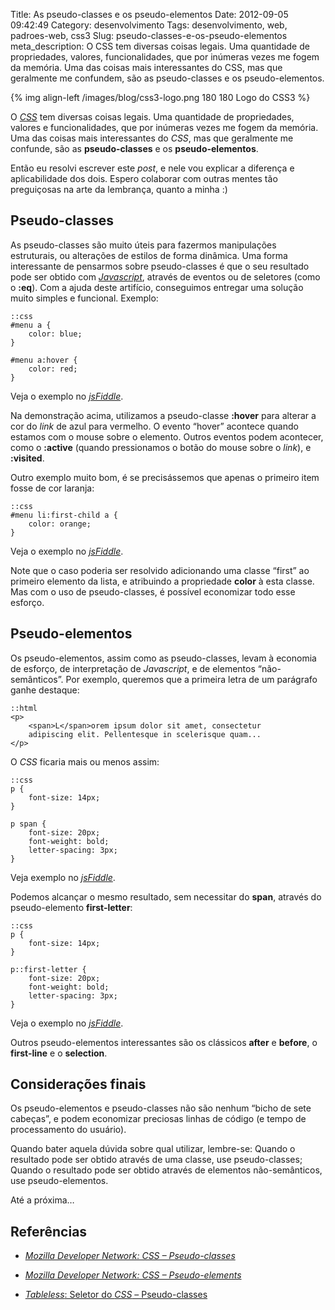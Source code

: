 Title: As pseudo-classes e os pseudo-elementos
Date: 2012-09-05 09:42:49
Category: desenvolvimento
Tags: desenvolvimento, web, padroes-web, css3
Slug: pseudo-classes-e-os-pseudo-elementos
meta_description: O CSS tem diversas coisas legais. Uma quantidade de propriedades, valores, funcionalidades, que por inúmeras vezes me fogem da memória. Uma das coisas mais interessantes do CSS, mas que geralmente me confundem, são as pseudo-classes e os pseudo-elementos.


{% img align-left /images/blog/css3-logo.png 180 180 Logo do CSS3 %}

O [*CSS*][] tem diversas coisas legais. Uma quantidade
de propriedades, valores e funcionalidades, que por inúmeras vezes me
fogem da memória. Uma das coisas mais interessantes do *CSS*, mas que
geralmente me confunde, são as **pseudo-classes** e os
**pseudo-elementos**.

<!-- PELICAN_END_SUMMARY -->

Então eu resolvi escrever este *post*, e nele vou explicar a diferença e
aplicabilidade dos dois. Espero colaborar com outras mentes tão
preguiçosas na arte da lembrança, quanto a minha :)


Pseudo-classes
--------------

As pseudo-classes são muito úteis para fazermos manipulações
estruturais, ou alterações de estilos de forma dinâmica. Uma forma
interessante de pensarmos sobre pseudo-classes é que o seu resultado
pode ser obtido com [*Javascript*][], através de eventos ou de seletores
(como o **:eq**). Com a ajuda deste artifício, conseguimos entregar uma
solução muito simples e funcional. Exemplo:

    ::css
    #menu a {
        color: blue;
    }
    
    #menu a:hover {
        color: red;
    }

Veja o exemplo no [*jsFiddle*][].

Na demonstração acima, utilizamos a pseudo-classe **:hover** para
alterar a cor do *link* de azul para vermelho. O evento “hover” acontece
quando estamos com o mouse sobre o elemento. Outros eventos podem
acontecer, como o **:active** (quando pressionamos o botão do mouse
sobre o *link*), e **:visited**.

Outro exemplo muito bom, é se precisássemos que apenas o primeiro item
fosse de cor laranja:


    ::css
    #menu li:first-child a {
        color: orange;
    }

Veja o exemplo no [*jsFiddle*][1].

Note que o caso poderia ser resolvido adicionando uma classe “first” ao
primeiro elemento da lista, e atribuindo a propriedade **color** à esta
classe. Mas com o uso de pseudo-classes, é possível economizar todo esse
esforço.


Pseudo-elementos
----------------

Os pseudo-elementos, assim como as pseudo-classes, levam à economia de
esforço, de interpretação de *Javascript*, e de elementos
“não-semânticos”. Por exemplo, queremos que a primeira letra de um
parágrafo ganhe destaque:

    ::html
    <p>
        <span>L</span>orem ipsum dolor sit amet, consectetur
        adipiscing elit. Pellentesque in scelerisque quam...
    </p>

O *CSS* ficaria mais ou menos assim:

    ::css
    p {
        font-size: 14px;
    }

    p span {
        font-size: 20px;
        font-weight: bold;
        letter-spacing: 3px;
    }

Veja exemplo no [*jsFiddle*][2].

Podemos alcançar o mesmo resultado, sem necessitar do **span**, através
do pseudo-elemento **first-letter**:

    ::css
    p {
        font-size: 14px;
    }
    
    p::first-letter {
        font-size: 20px;
        font-weight: bold;
        letter-spacing: 3px;
    }

Veja o exemplo no [*jsFiddle*][3].

Outros pseudo-elementos interessantes são os clássicos **after** e
**before**, o **first-line** e o **selection**.


Considerações finais
--------------------

Os pseudo-elementos e pseudo-classes não são nenhum “bicho de sete
cabeças”, e podem economizar preciosas linhas de código (e tempo de
processamento do usuário).

Quando bater aquela dúvida sobre qual utilizar, lembre-se: Quando o
resultado pode ser obtido através de uma classe, use pseudo-classes;
Quando o resultado pode ser obtido através de elementos não-semânticos,
use pseudo-elementos.

Até a próxima…


Referências
-----------

* [*Mozilla Developer Network: CSS – Pseudo-classes*][]
* [*Mozilla Developer Network: CSS – Pseudo-elements*][]
* [*Tableless*: Seletor do *CSS* – Pseudo-classes][]


  [*CSS*]: {tag}css3 "Leia mais sobre CSS"
  [*Javascript*]: {tag}javascript
    "Leia mais sobre Javascript"
  [*jsFiddle*]: http://jsfiddle.net/kplaube/vv7Yu/
    "Exemplo de utilização de pseudo-classes"
  [1]: http://jsfiddle.net/kplaube/vv7Yu/3/embedded/result/
    "Exemplo de uso do first-child"
  [2]: http://jsfiddle.net/kplaube/MW5p9/
    "Exemplo com elemento não-semântico"
  [3]: http://jsfiddle.net/kplaube/MW5p9/1/
    "Exemplo com pseudo-elemento"
  [*Mozilla Developer Network: CSS – Pseudo-classes*]: https://developer.mozilla.org/en-US/docs/CSS/Pseudo-classes
    "Página sobre pseudo-classes na MDN"
  [*Mozilla Developer Network: CSS – Pseudo-elements*]: https://developer.mozilla.org/en-US/docs/CSS/Pseudo-elements
    "Página sobre pseudo-elementos na MDN"
  [*Tableless*: Seletor do *CSS* – Pseudo-classes]: http://tableless.com.br/pseudo-classes-css/
    "Artigo no Tableless sobre pseudo-classes no CSS"
